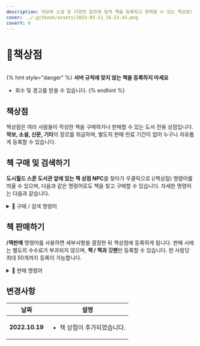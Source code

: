 ```yaml
---
description: 악보와 소설 등 다양한 장르에 맞게 책을 등록하고 판매할 수 있는 책상점!
cover: ../.gitbook/assets/2023-03-11_16.53.43.png
coverY: 0
---
```


# 📕책상점

<figure><img src="../.gitbook/assets/Animation (1).gif" alt=""><figcaption></figcaption></figure>

{% hint style="danger" %}
**서버 규칙에 맞지 않는 책을 등록하지 마세요**

* 회수 및 경고를 받을 수 있습니다.
{% endhint %}

## 책상점

책상점은 여러 사람들이 작성한 책을 구매하거나 판매할 수 있는 도서 전용 상점입니다. **악보, 소설, 신문, 기타**의 장르를 취급하며, 별도의 판매 만료 기간이 없어 누구나 자유롭게 등록할 수 있습니다.

## 책 구매 및 검색하기

**도시월드 스폰 도서관 앞에 있는 책 상점 NPC**를 찾아가 우클릭으로 (/책상점) 명령어를 띄울 수 있으며, 다음과 같은 명령어로도 책을 찾고 구매할 수 있습니다. 자세한 명령어는 다음과 같습니다.

<details>

<summary>📕 구매 / 검색 명령어</summary>

<mark style="color:green;">**/책상점 \[페이지]**</mark> - 모든 책을 확인합니다

* **/책제목검색 \[제목] \[페이지]** - \[제목]이 포함되어있는 책을 검색합니다
* **/책장르검색 \[장르] \[페이지]** - \[장르]의 책을 검색합니다.\
  **(+ 밑의 해바라기를 누를경우 다른 장르의 책을 확인할 수 있습니다)**
* **/책저자검색 \[저자] \[페이지]** - \[저자]의 책을 검색합니다.

<mark style="color:red;">**책 구매 시 본인 책일 경우 구매가 불가능합니다.**</mark>

</details>

## 책 판매하기

**/책판매** 명령어를 사용하면 세부사항을 결정한 뒤 책상점에 등록하게 됩니다. 판매 시에는 별도의 수수료가 부과되지 않으며, **책 / 책과 깃팬**만 등록할 수 있습니다. 한 사람당 최대 50개까지 등록이 가능합니다.

<details>

<summary>📕 판매 명령어</summary>

<mark style="color:green;">**/책판매 \[장르] \[제목] \[가격] \[설명]**</mark> : 책을 판매합니다.

* /책확인 - 본인이 상점에 올린 책의 제목을 확인합니다.
* /책벌이 - 오프라인 상태에서 책이 팔렸을 때 저장된 돈을 가져옵니다.
* /책회수 \[제목] - 상점에 올린 책을 회수합니다.

</details>

## 변경사항

| 날짜             | 설명                               |
| -------------- | -------------------------------- |
| **2022.10.19** | <ul><li>책 상점이 추가되었습니다.</li></ul> |
